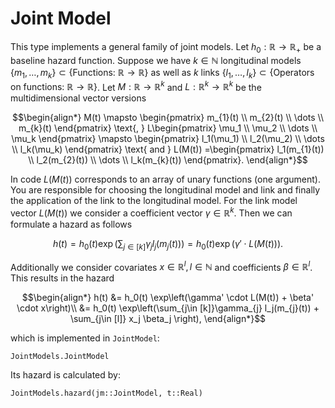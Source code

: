 # Joint Model


This type implements a general family of joint models. Let $h_0:\mathbb{R} \to\mathbb{R}_{+}$ be a baseline hazard function. Suppose we have $k\in \mathbb{N}$ longitudinal models $\{m_{1},\dots, m_{k}\}\subset \{\text{Functions: }\mathbb{R}\to\mathbb{R}\}$ as well as $k$ links $\{l_{1},\dots, l_{k}\}\subset \{\text{Operators on functions: }\mathbb{R}\to\mathbb{R}\}$. Let $M: \mathbb{R} \to \mathbb{R}^k$ and $L:\mathbb{R}^k \to \mathbb{R}^k$ be the multidimensional vector versions

```math
\begin{align*}
    M(t) \mapsto \begin{pmatrix}
    m_{1}(t) \\ m_{2}(t) \\ \dots \\ m_{k}(t)
\end{pmatrix} \text{, }
    L\begin{pmatrix}
    \mu_1 \\ \mu_2 \\ \dots \\ \mu_k
\end{pmatrix} \mapsto \begin{pmatrix}
    l_1(\mu_1) \\ l_2(\mu_2) \\ \dots \\ l_k(\mu_k)
\end{pmatrix} \text{ and } L(M(t)) =\begin{pmatrix}
    l_1(m_{1}(t)) \\ l_2(m_{2}(t)) \\ \dots \\ l_k(m_{k}(t))
\end{pmatrix}.
\end{align*}
```


In code $L(M(t))$ corresponds to an array of unary functions (one argument). You are responsible for choosing the longitudinal model and link and finally the application of the link to the longitudinal model. For the link model vector $L(M(t))$ we consider a coefficient vector $\gamma \in \mathbb{R}^k$. Then we can formulate a hazard as follows

```math
h(t) = h_0(t) \exp\left(\sum_{j\in [k]}\gamma_{j} l_j(m_{j}(t))  \right) = h_0(t) \exp(\gamma' \cdot L(M(t))).
``` 
Additionally we consider covariates $x\in \mathbb{R}^l, l\in\mathbb{N}$ and coefficients $\beta \in \mathbb{R}^l$. This results in the hazard

```math
\begin{align*}
h(t) &= h_0(t) \exp\left(\gamma' \cdot L(M(t)) + \beta' \cdot x\right)\\
     &= h_0(t) \exp\left(\sum_{j\in [k]}\gamma_{j} l_j(m_{j}(t)) + \sum_{j\in [l]} x_j  \beta_j  \right),
\end{align*}
```
which is implemented in `JointModel`:


```@docs
JointModels.JointModel
```

Its hazard is calculated by:

```@docs
JointModels.hazard(jm::JointModel, t::Real)
```